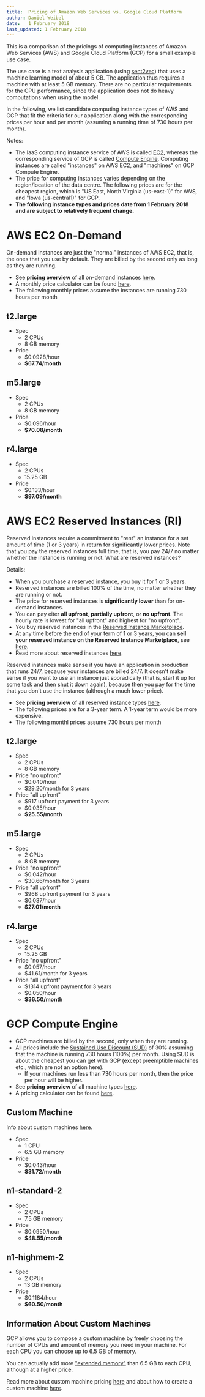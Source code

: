 ```yaml
---
title:  Pricing of Amazon Web Services vs. Google Cloud Platform
author: Daniel Weibel
date:   1 February 2018
last_updated: 1 February 2018
---
```


This is a comparison of the pricings of computing instances of Amazon Web Services (AWS) and Google Cloud Platform (GCP) for a small example use case.

The use case is a text analysis application (using [sent2vec](https://github.com/ryankiros/skip-thoughts)) that uses a machine learning model of about 5 GB. The application thus requires a machine with at least 5 GB memory. There are no particular requirements for the CPU performance, since the application does not do heavy computations when using the model.

In the following, we list candidate computing instance types of AWS and GCP that fit the criteria for our application along with the corresponding prices per hour and per month (assuming a running time of 730 hours per month).

Notes:

- The IaaS computing instance service of AWS is called [EC2](https://aws.amazon.com/ec2), whereas the corresponding service of GCP is called [Compute Engine](https://cloud.google.com/compute/). Computing instances are called "instances" on AWS EC2, and "machines" on GCP Compute Engine.
- The price for computing instances varies depending on the region/location of the data centre. The following prices are for the cheapest region, which is "US East, North Virginia (us-east-1)" for AWS, and "Iowa (us-central1)" for GCP.
- **The following instance types and prices date from 1 February 2018 and are subject to relatively frequent change.**

# AWS EC2 On-Demand

On-demand instances are just the "normal" instances of AWS EC2, that is, the ones that you use by default. They are billed by the second only as long as they are running.

- See **pricing overview** of all on-demand instances [here](https://aws.amazon.com/ec2/pricing/on-demand/).
- A monthly price calculator can be found [here](https://calculator.s3.amazonaws.com/index.html).
- The following monthly prices assume the instances are running 730 hours per month

## t2.large

- Spec
    - 2 CPUs
    - 8 GB memory
- Price
    - $0.0928/hour
    - **$67.74/month**

## m5.large

- Spec
    - 2 CPUs
    - 8 GB memory
- Price
    - $0.096/hour
    - **$70.08/month**

## r4.large

- Spec
    - 2 CPUs
    - 15.25 GB
- Price
    - $0.133/hour
    - **$97.09/month**


# AWS EC2 Reserved Instances (RI)

Reserved instances require a commitment to "rent" an instance for a set amount of time (1 or 3 years) in return for significantly lower prices. Note that you pay the reserved instances full time, that is, you pay 24/7 no matter whether the instance is running or not.
What are reserved instances?

Details:

- When you purchase a reserved instance, you buy it for 1 or 3 years.
- Reserved instances are billed 100% of the time, no matter whether they are running or not.
- The price for reserved instances is **significantly lower** than for on-demand instances.
- You can pay eiter **all upfront**, **partially upfront**, or **no upfront**. The hourly rate is lowest for "all upfront" and highest for "no upfront".
- You buy reserved instances in the [Reserved Instance Marketplace](https://us-east-2.console.aws.amazon.com/ec2/v2/home?region=us-east-2#ReservedInstances:sort=reservedInstancesId).
- At any time before the end of your term of 1 or 3 years, you can **sell your reserved instance on the Reserved Instance Marketplace**, see [here](https://aws.amazon.com/ec2/purchasing-options/reserved-instances/marketplace/).
- Read more about reserved instances [here](https://aws.amazon.com/ec2/pricing/reserved-instances/).

Reserved instances make sense if you have an application in production that runs 24/7, because your instances are billed 24/7. It doesn't make sense if you want to use an instance just sporadically (that is, start it up for some task and then shut it down again), because then you pay for the time that you don't use the instance (although a much lower price).

- See **pricing overview** of all reserved instance types [here](https://aws.amazon.com/ec2/purchasing-options/reserved-instances/marketplace/).
- The following prices are for a 3-year term. A 1-year term would be more expensive.
- The following monthl prices assume 730 hours per month

## t2.large

- Spec
    - 2 CPUs
    - 8 GB memory
- Price "no upfront"
    - $0.040/hour
    - $29.20/month for 3 years
- Price "all upfront"
    - $917 upfront payment for 3 years
    - $0.035/hour
    - **$25.55/month**

## m5.large

- Spec
    - 2 CPUs
    - 8 GB memory
- Price "no upfront"
    - $0.042/hour
    - $30.66/month for 3 years
- Price "all upfront"
    - $968 upfront payment for 3 years
    - $0.037/hour
    - **$27.01/month**

## r4.large

- Spec
    - 2 CPUs
    - 15.25 GB
- Price "no upfront"
    - $0.057/hour
    - $41.61/month for 3 years
- Price "all upfront"
    - $1314 upfront payment for 3 years
    - $0.050/hour
    - **$36.50/month**


# GCP Compute Engine

- GCP machines are billed by the second, only when they are running.
- All prices include the [Sustained Use Discount (SUD)](https://cloud.google.com/compute/docs/sustained-use-discounts) of 30% assuming that the machine is running 730 hours (100%) per month. Using SUD is about the cheapest you can get with GCP (except preemptible machines etc., which are not an option here).
    - If your machines run less than 730 hours per month, then the price per hour will be higher.
- See **pricing overview** of all machine types [here](https://cloud.google.com/compute/pricing).
- A pricing calculator can be found [here](https://cloud.google.com/products/calculator/).

## Custom Machine

Info about custom machines [here](https://cloud.google.com/compute/pricing#custommachinetypepricing).

- Spec
    - 1 CPU
    - 6.5 GB memory
- Price
    - $0.043/hour
    - **$31.72/month**

## n1-standard-2

- Spec
    - 2 CPUs
    - 7.5 GB memory
- Price
    - $0.0950/hour
    - **$48.55/month**

## n1-highmem-2

- Spec
    - 2 CPUs
    - 13 GB memory
- Price
    - $0.1184/hour
    - **$60.50/month**

## Information About Custom Machines

GCP allows you to compose a custom machine by freely choosing the number of CPUs and amount of memory you need in your machine. For each CPU you can choose up to 6.5 GB of memory.

You can actually add more ["extended memory"](https://cloud.google.com/compute/docs/instances/creating-instance-with-custom-machine-type#extendedmemory) than 6.5 GB to each CPU, although at a higher price.

Read more about custom machine pricing [here](https://cloud.google.com/compute/pricing#custommachinetypepricing) and about how to create a custom machine [here](https://cloud.google.com/compute/docs/instances/creating-instance-with-custom-machine-type).
